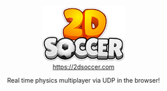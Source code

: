 <!-- Links -->
<p align="center">
  <a href="https://2dsoccer.com"><img alt="2D Soccer!" height="128px" src="https://raw.githubusercontent.com/reececomo/reececomo/main/assets/2d-soccer.png" /></a>
  <br/>
  <a href="https://2dsoccer.com">https://2dsoccer.com</a>
</p>
<p align="center">
  Real time physics multiplayer via UDP in the browser!
</p>
